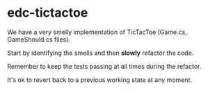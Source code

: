 # edc-tictactoe

We have a very smelly implementation of TicTacToe (Game.cs, GameShould.cs files).

Start by identifying the smells and then **slowly** refactor the code.

Remember to keep the tests passing at all times during the refactor.

It's ok to revert back to a previous working state at any moment.

